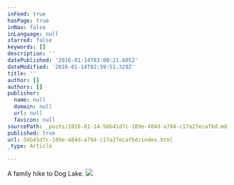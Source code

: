 ```yaml
---
inFeed: true
hasPage: true
inNav: false
inLanguage: null
starred: false
keywords: []
description: ''
datePublished: '2016-01-14T03:00:21.605Z'
dateModified: '2016-01-14T02:59:51.329Z'
title: ''
author: []
authors: []
publisher:
  name: null
  domain: null
  url: null
  favicon: null
sourcePath: _posts/2016-01-14-56b41d7c-189e-484d-a794-c17a27ecafbd.md
published: true
url: 56b41d7c-189e-484d-a794-c17a27ecafbd/index.html
_type: Article

---
```

A family hike to Dog Lake.
![](https://the-grid-user-content.s3-us-west-2.amazonaws.com/a7d0cdf7-279b-4641-b640-74b30d3fc83e.jpg)